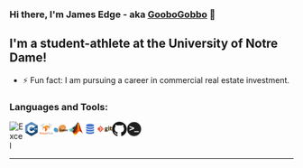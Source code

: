### Hi there, I'm James Edge - aka [GooboGobbo][website] 👋

## I'm a student-athlete at the University of Notre Dame!

- ⚡ Fun fact: I am pursuing a career in commercial real estate investment.

### Languages and Tools:

<img align="left" alt="Excel" width="26px" src="https://www.google.com/imgres?q=excel&imgurl=https%3A%2F%2Fupload.wikimedia.org%2Fwikipedia%2Fcommons%2Fthumb%2F3%2F34%2FMicrosoft_Office_Excel_%25282019%25E2%2580%2593present%2529.svg%2F1200px-Microsoft_Office_Excel_%25282019%25E2%2580%2593present%2529.svg.png&imgrefurl=https%3A%2F%2Fen.wikipedia.org%2Fwiki%2FMicrosoft_Excel&docid=BF73SdsXYZNIkM&tbnid=5vHCTvCmWhiPAM&vet=12ahUKEwigm66M8JOLAxU95MkDHZTLLoIQM3oECB0QAA..i&w=1200&h=1117&hcb=2&ved=2ahUKEwigm66M8JOLAxU95MkDHZTLLoIQM3oECB0QAA" />
<img align="left" alt="C++" width="26px" src="https://raw.githubusercontent.com/github/explore/80688e429a7d4ef2fca1e82350fe8e3517d3494d/topics/cpp/cpp.png" />
<img align="left" alt="TensorFlow" width="26px" src="https://raw.githubusercontent.com/github/explore/80688e429a7d4ef2fca1e82350fe8e3517d3494d/topics/tensorflow/tensorflow.png" />
<img align="left" alt="Scikit-Learn" width="26px" src="https://raw.githubusercontent.com/github/explore/80688e429a7d4ef2fca1e82350fe8e3517d3494d/topics/scikit-learn/scikit-learn.png" />
<img align="left" alt="Matlab" width="26px" src="https://raw.githubusercontent.com/github/explore/80688e429a7d4ef2fca1e82350fe8e3517d3494d/topics/matlab/matlab.png" />
<img align="left" alt="SQL" width="26px" src="https://raw.githubusercontent.com/github/explore/80688e429a7d4ef2fca1e82350fe8e3517d3494d/topics/sql/sql.png" />
<img align="left" alt="Git" width="26px" src="https://raw.githubusercontent.com/github/explore/80688e429a7d4ef2fca1e82350fe8e3517d3494d/topics/git/git.png" />
<img align="left" alt="GitHub" width="26px" src="https://raw.githubusercontent.com/github/explore/78df643247d429f6cc873026c0622819ad797942/topics/github/github.png" />
<img align="left" alt="Terminal" width="26px" src="https://raw.githubusercontent.com/github/explore/80688e429a7d4ef2fca1e82350fe8e3517d3494d/topics/terminal/terminal.png" />

<br />
<br />
<br />

---

[website]: https://www.linkedin.com/in/jamesdedge/

